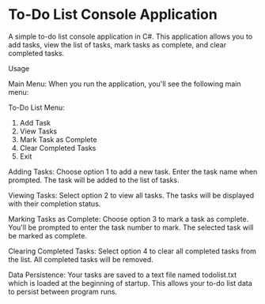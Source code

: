 # To-Do List Console Application

A simple to-do list console application in C#. This application allows you to add tasks, view the list of tasks, mark tasks as complete, and clear completed tasks.


Usage

Main Menu:
When you run the application, you'll see the following main menu:

To-Do List Menu:
1. Add Task
2. View Tasks
3. Mark Task as Complete
4. Clear Completed Tasks
5. Exit

   
Adding Tasks:
Choose option 1 to add a new task.
Enter the task name when prompted.
The task will be added to the list of tasks.

Viewing Tasks:
Select option 2 to view all tasks.
The tasks will be displayed with their completion status.

Marking Tasks as Complete:
Choose option 3 to mark a task as complete.
You'll be prompted to enter the task number to mark.
The selected task will be marked as complete.

Clearing Completed Tasks:
Select option 4 to clear all completed tasks from the list.
All completed tasks will be removed.

Data Persistence:
Your tasks are saved to a text file named todolist.txt which is loaded at the beginning of startup.
This allows your to-do list data to persist between program runs.
